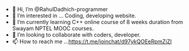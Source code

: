 - 👋 Hi, I’m @RahulDadhich-programmer
- 👀 I’m interested in ... Coding, developing website.
- 🌱 I’m currently learning  C++ online course of 8 weeks duration from Swayam NPTEL MOOC courses. 
- 💞️ I’m looking to collaborate with coders, developer.
- 📫 How to reach me ...https://t.me/joinchat/d97ykQOEeRpmZjZl

<!---
RahulDadhich-programmer/RahulDadhich-programmer is a ✨ special ✨ repository because its `README.md` (this file) appears on your GitHub profile.
You can click the Preview link to take a look at your changes.
--->
